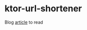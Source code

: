 # ktor-url-shortener

Blog [article](https://www.qovery.com/blog/create-a-url-shortener-api-with-kotlin-the-micro-framework-ktor-and-postegresql-part-1) to read
